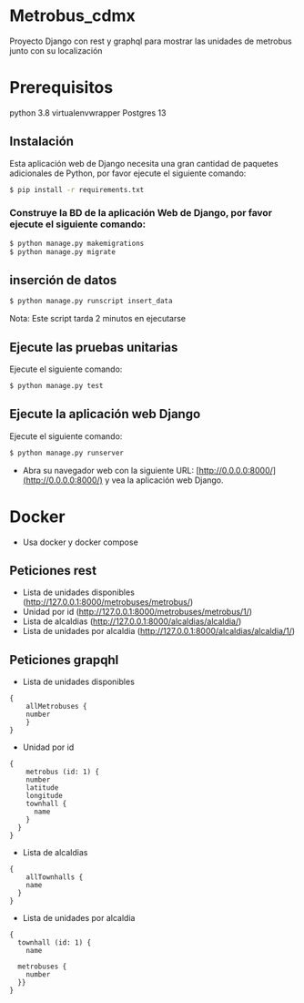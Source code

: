 # Metrobus_cdmx

Proyecto Django con rest y graphql para mostrar las unidades de metrobus junto con su localización

# Prerequisitos
python 3.8
virtualenvwrapper
Postgres 13

## Instalación

Esta aplicación web de Django necesita una gran cantidad de paquetes adicionales de Python, por favor ejecute el siguiente comando:

```bash
$ pip install -r requirements.txt
```

### Construye la BD de la aplicación Web de Django, por favor ejecute el siguiente comando:

```bash
$ python manage.py makemigrations
$ python manage.py migrate
```

## inserción de datos

```bash
$ python manage.py runscript insert_data
```
Nota: Este script tarda 2 minutos en ejecutarse

## Ejecute las pruebas unitarias

Ejecute el siguiente comando:

```bash
$ python manage.py test
```

## Ejecute la aplicación web Django

Ejecute el siguiente comando:

```bash
$ python manage.py runserver
```

- Abra su navegador web con la siguiente URL: [http://0.0.0.0:8000/](http://0.0.0.0:8000/) y vea la aplicación web Django.

# Docker
  - Usa docker y docker compose

## Peticiones rest
- Lista de unidades disponibles (http://127.0.0.1:8000/metrobuses/metrobus/)
- Unidad por id (http://127.0.0.1:8000/metrobuses/metrobus/1/)
- Lista de alcaldias (http://127.0.0.1:8000/alcaldias/alcaldia/)
- Lista de unidades por alcaldia (http://127.0.0.1:8000/alcaldias/alcaldia/1/)

## Peticiones grapqhl
 - Lista de unidades disponibles

```
{
	allMetrobuses {
  	number
	} 
}
```

- Unidad por id

```
{
	metrobus (id: 1) {
    number
    latitude
    longitude
    townhall {
      name
    }
  }
}
```

- Lista de alcaldias

```
{
	allTownhalls {
    name
  }
}
```

- Lista de unidades por alcaldia

```
{
  townhall (id: 1) {
    name
    
  metrobuses {
    number
  }}
}
```